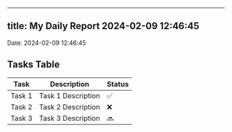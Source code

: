 
---
title: My Daily Report 2024-02-09 12:46:45
---

Date: 2024-02-09 12:46:45

## Tasks Table

| Task | Description | Status |
|------|-------------|--------|
| Task 1 | Task 1 Description | ✅ |
| Task 2 | Task 2 Description | ❌ |
| Task 3 | Task 3 Description | 🔜 |
